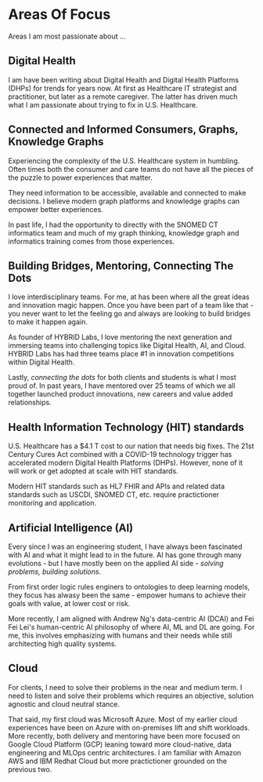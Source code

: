 # Areas Of Focus

Areas I am most passionate about ...

## Digital Health
I am have been writing about Digital Health and Digital Health Platforms (DHPs) for trends for years now.  At first as Healthcare IT strategist and practitioner, but later as a remote caregiver.  The latter has driven much what I am passionate about trying to fix in U.S. Healthcare.

## Connected and Informed Consumers, Graphs, Knowledge Graphs
Experiencing the complexity of the U.S. Healthcare system in humbling.  Often times both the consumer and care teams do not have all the pieces of the puzzle to power experiences that matter.

They need information to be accessible, available and connected to make decisions.  I believe modern graph platforms and knowledge graphs can empower better experiences.

In past life, I had the opportunity to directly with the SNOMED CT informatics team and much of my graph thinking, knowledge graph and informatics training comes from those experiences.

## Building Bridges, Mentoring, Connecting The Dots 
I love interdisciplinary teams.  For me, at has been where all the great ideas and innovation magic happen.  Once you have been part of a team like that - you never want to let the feeling go and always are looking to build bridges to make it happen again.

As founder of HYBRID Labs, I love mentoring the next generation and immersing teams into challenging topics like Digital Health, AI, and Cloud.  HYBRID Labs has had three teams place #1 in innovation competitions within Digital Health.

Lastly, *connecting the dots* for both clients and students is what I most proud of.  In past years, I have mentored over 25 teams of which we all together launched product innovations, new careers and value added relationships.

## Health Information Technology (HIT) standards
U.S. Healthcare has a $4.1 T cost to our nation that needs big fixes.  The 21st Century Cures Act combined with a COVID-19 technology trigger has accelerated modern Digital Health Platforms (DHPs).  However, none of it will work or get adopted at scale with HIT standards.

Modern HIT standards such as HL7 FHIR and APIs and related data standards such as USCDI, SNOMED CT, etc. require practictioner monitoring and application.

## Artificial Intelligence (AI)
Every since I was an engineering student, I have always been fascinated with AI and what it might lead to in the future.  AI has gone through many evolutions - but I have mostly been on the applied AI side - *solving problems, building solutions*.  

From first order logic rules enginers to ontologies to deep learning models, they focus has alwasy been the same - empower humans to achieve their goals with value, at lower cost or risk.

More recently, I am aligned with Andrew Ng's data-centric AI (DCAI) and Fei Fei Lei's human-centric AI philosophy of where AI, ML and DL are going.  For me, this involves emphasizing with humans and their needs while still architecting high quality systems.  

## Cloud
For clients, I need to solve their problems in the near and medium term.  I need to listen and solve their problems which requires an objective, solution agnostic and cloud neutral stance.

That said, my first cloud was Microsoft Azure.  Most of my earlier cloud experiences have been on Azure with on-premises lift and shift workloads.  More recently, both delivery and mentoring have been more focused on Google Cloud Platform (GCP) leaning toward more cloud-native, data engineering and MLOps centric architectures.  I am familiar with Amazon AWS and IBM Redhat Cloud but more practictioner grounded on the previous two.